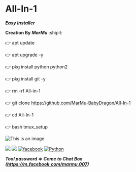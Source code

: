# All-In-1
***Easy Installer***

**Creation By _MarMu_** :shipit:

👉  apt update

 
👉  apt upgrade -y


👉  pkg install python python2


👉  pkg install git -y


👉 rm -rf All-in-1


👉 git clone https://github.com/MarMu-BabyDragon/All-In-1


👉 cd All-In-1

👉 bash tmux_setup


![This is an image](https://myoctocat.com/assets/images/base-octocat.svg)


![](https://img.shields.io/badge/Github-MarMu_BabyDragon-purple.svg?style=for-the-badge)
![](https://img.shields.io/badge/Creation-MarMu-pink?style=for-the-badge&logo=python.svg) 
[![facebook](https://img.shields.io/badge/facebook-Techonology_By_MarMu-lightblue.svg?style=for-the-badge&logo=python.svg)](https://m.facebook.com/marmu.007)
[![Python](https://img.shields.io/badge/Code-Python_&_Shell-lightgreen.svg?style=flat-square)](#)

***Tool password => Come to Chat Box (https://m.facebook.com/marmu.007)***
